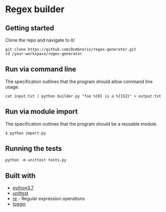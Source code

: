 # Regex builder

## Getting started

Clone the repo and navigate to it/

```
git clone https://github.com/Dumbnorix/regex-generator.git
cd /your-workspace/regex-generator
```

## Run via command line

The specification outlines that the program should allow command line usage.

`cat input.txt | python builder.py "foo %{0} is a %{1S2}" > output.txt`

## Run via module import

The specification outlines that the program should be a reusable module.

`$ python import.py`

## Running the tests

`python -m unittest tests.py`

## Built with

* [python3.7](https://www.python.org/downloads/release/python-370/)
* [unittest](https://docs.python.org/3/library/unittest.html)
* [re](https://docs.python.org/3/library/re.html) - Regular expression operations
* [loggin](https://docs.python.org/3/library/logging.html)